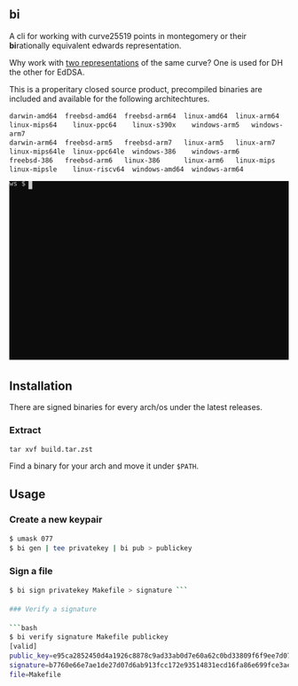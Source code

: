 ## bi

A cli for working with curve25519 points in montegomery or their **bi**rationally equivalent edwards representation. 

Why work with [two representations](https://en.wikipedia.org/wiki/Curve25519#Mathematical_properties) of the same curve? One
is used for DH the other for EdDSA.

This is a properitary closed source product, precompiled binaries are included and available for the following architechtures.

```
darwin-amd64  freebsd-amd64  freebsd-arm64  linux-amd64  linux-arm64  linux-mips64    linux-ppc64    linux-s390x    windows-arm5   windows-arm7
darwin-arm64  freebsd-arm5   freebsd-arm7   linux-arm5   linux-arm7   linux-mips64le  linux-ppc64le  windows-386    windows-arm6
freebsd-386   freebsd-arm6   linux-386      linux-arm6   linux-mips   linux-mipsle    linux-riscv64  windows-amd64  windows-arm64
```

<p float="left" align="middle">
<img src="./example.svg" />
</p>

## Installation

There are signed binaries for every arch/os under the latest releases.


### Extract

```
tar xvf build.tar.zst
```
Find a binary for your arch and move it under `$PATH`.

## Usage


### Create a new keypair

```bash
$ umask 077
$ bi gen | tee privatekey | bi pub > publickey
```

### Sign a file

```bash
$ bi sign privatekey Makefile > signature ```

### Verify a signature

```bash
$ bi verify signature Makefile publickey 
[valid]
public_key=e95ca2852450d4a1926c8878c9ad33ab0d7e60a62c0bd33809f6f9ee7d07d1e9
signature=b7760e66e7ae1de27d07d6ab913fcc172e93514831ecd16fa86e699fce3ae1605389fdce4317b1f6296830e129cc87e675ce3a4a1b868dc7651913f1cfabab04
file=Makefile
```

